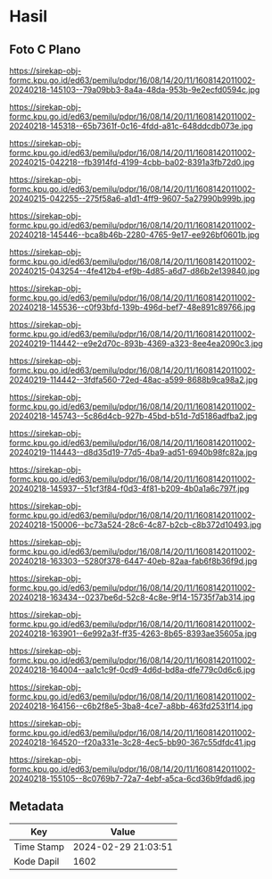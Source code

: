 # Hasil

## Foto C Plano

https://sirekap-obj-formc.kpu.go.id/ed63/pemilu/pdpr/16/08/14/20/11/1608142011002-20240218-145103--79a09bb3-8a4a-48da-953b-9e2ecfd0594c.jpg

https://sirekap-obj-formc.kpu.go.id/ed63/pemilu/pdpr/16/08/14/20/11/1608142011002-20240218-145318--65b7361f-0c16-4fdd-a81c-648ddcdb073e.jpg

https://sirekap-obj-formc.kpu.go.id/ed63/pemilu/pdpr/16/08/14/20/11/1608142011002-20240215-042218--fb3914fd-4199-4cbb-ba02-8391a3fb72d0.jpg

https://sirekap-obj-formc.kpu.go.id/ed63/pemilu/pdpr/16/08/14/20/11/1608142011002-20240215-042255--275f58a6-a1d1-4ff9-9607-5a27990b999b.jpg

https://sirekap-obj-formc.kpu.go.id/ed63/pemilu/pdpr/16/08/14/20/11/1608142011002-20240218-145446--bca8b46b-2280-4765-9e17-ee926bf0601b.jpg

https://sirekap-obj-formc.kpu.go.id/ed63/pemilu/pdpr/16/08/14/20/11/1608142011002-20240215-043254--4fe412b4-ef9b-4d85-a6d7-d86b2e139840.jpg

https://sirekap-obj-formc.kpu.go.id/ed63/pemilu/pdpr/16/08/14/20/11/1608142011002-20240218-145536--c0f93bfd-139b-496d-bef7-48e891c89766.jpg

https://sirekap-obj-formc.kpu.go.id/ed63/pemilu/pdpr/16/08/14/20/11/1608142011002-20240219-114442--e9e2d70c-893b-4369-a323-8ee4ea2090c3.jpg

https://sirekap-obj-formc.kpu.go.id/ed63/pemilu/pdpr/16/08/14/20/11/1608142011002-20240219-114442--3fdfa560-72ed-48ac-a599-8688b9ca98a2.jpg

https://sirekap-obj-formc.kpu.go.id/ed63/pemilu/pdpr/16/08/14/20/11/1608142011002-20240218-145743--5c86d4cb-927b-45bd-b51d-7d5186adfba2.jpg

https://sirekap-obj-formc.kpu.go.id/ed63/pemilu/pdpr/16/08/14/20/11/1608142011002-20240219-114443--d8d35d19-77d5-4ba9-ad51-6940b98fc82a.jpg

https://sirekap-obj-formc.kpu.go.id/ed63/pemilu/pdpr/16/08/14/20/11/1608142011002-20240218-145937--51cf3f84-f0d3-4f81-b209-4b0a1a6c797f.jpg

https://sirekap-obj-formc.kpu.go.id/ed63/pemilu/pdpr/16/08/14/20/11/1608142011002-20240218-150006--bc73a524-28c6-4c87-b2cb-c8b372d10493.jpg

https://sirekap-obj-formc.kpu.go.id/ed63/pemilu/pdpr/16/08/14/20/11/1608142011002-20240218-163303--5280f378-6447-40eb-82aa-fab6f8b36f9d.jpg

https://sirekap-obj-formc.kpu.go.id/ed63/pemilu/pdpr/16/08/14/20/11/1608142011002-20240218-163434--0237be6d-52c8-4c8e-9f14-15735f7ab314.jpg

https://sirekap-obj-formc.kpu.go.id/ed63/pemilu/pdpr/16/08/14/20/11/1608142011002-20240218-163901--6e992a3f-ff35-4263-8b65-8393ae35605a.jpg

https://sirekap-obj-formc.kpu.go.id/ed63/pemilu/pdpr/16/08/14/20/11/1608142011002-20240218-164004--aa1c1c9f-0cd9-4d6d-bd8a-dfe779c0d6c6.jpg

https://sirekap-obj-formc.kpu.go.id/ed63/pemilu/pdpr/16/08/14/20/11/1608142011002-20240218-164156--c6b2f8e5-3ba8-4ce7-a8bb-463fd2531f14.jpg

https://sirekap-obj-formc.kpu.go.id/ed63/pemilu/pdpr/16/08/14/20/11/1608142011002-20240218-164520--f20a331e-3c28-4ec5-bb90-367c55dfdc41.jpg

https://sirekap-obj-formc.kpu.go.id/ed63/pemilu/pdpr/16/08/14/20/11/1608142011002-20240218-155105--8c0769b7-72a7-4ebf-a5ca-6cd36b9fdad6.jpg


## Metadata

| Key        | Value               |
| ---------- | ------------------- |
| Time Stamp | 2024-02-29 21:03:51 |
| Kode Dapil | 1602                |




